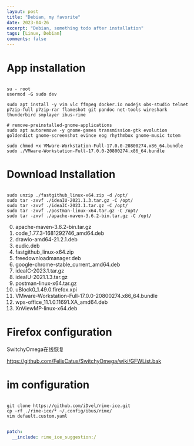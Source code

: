 ```yaml
---
layout: post
title: "Debian, my favorite"
date: 2023-04-26
excerpt: "Debian, something todo after installation"
tags: [Linux, Debian]
comments: false
---
```



# App installation

```shell

su - root
usermod -G sudo dev

sudo apt install -y vim vlc ffmpeg docker.io nodejs obs-studio telnet p7zip-full p7zip-rar flameshot git pandoc net-tools wireshark thunderbird smplayer ibus-rime

# remove-preinstalled-gnome-applications
sudo apt autoremove -y gnome-games transmission-gtk evolution goldendict gnome-screenshot evince eog rhythmbox gnome-music totem

sudo chmod +x VMware-Workstation-Full-17.0.0-20800274.x86_64.bundle
sudo ./VMware-Workstation-Full-17.0.0-20800274.x86_64.bundle

```

# Download Installation

```shell

sudo unzip ./fastgithub_linux-x64.zip -d /opt/
sudo tar -zxvf ./ideaIU-2021.1.3.tar.gz -C /opt/
sudo tar -zxvf ./ideaIC-2023.1.tar.gz -C /opt/
sudo tar -zxvf ./postman-linux-x64.tar.gz -C /opt/
sudo tar -zxvf ./apache-maven-3.6.2-bin.tar.gz -C /opt/

```

0. apache-maven-3.6.2-bin.tar.gz
1. code_1.77.3-1681292746_amd64.deb
2. drawio-amd64-21.2.1.deb
3. eudic.deb
4. fastgithub_linux-x64.zip
5. freedownloadmanager.deb
6. google-chrome-stable_current_amd64.deb
7. ideaIC-2023.1.tar.gz
8. ideaIU-2021.1.3.tar.gz
9. postman-linux-x64.tar.gz
10. uBlock0_1.49.0.firefox.xpi
11. VMware-Workstation-Full-17.0.0-20800274.x86_64.bundle
12. wps-office_11.1.0.11691.XA_amd64.deb
13. XnViewMP-linux-x64.deb

# Firefox configuration

SwitchyOmega在线恢复

https://github.com/FelisCatus/SwitchyOmega/wiki/GFWList.bak 

# im configuration

```shell

git clone https://github.com/iDvel/rime-ice.git
cp -rf ./rime-ice/* ~/.config/ibus/rime/
vim default.custom.yaml

```

```yaml

patch:
  __include: rime_ice_suggestion:/

```
